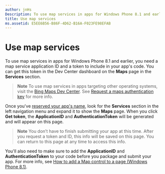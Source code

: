 ```yaml
---
author: jnHs
Description: To use map services in apps for Windows Phone 8.1 and earlier, you need a map service application ID and a token to include in your app's code. You can get this token in the Dev Center dashboard on the Maps page in the Services section.
title: Use map services
ms.assetid: E5EE6B56-B86F-4D62-B16A-F023FE98EFAB
---
```


# Use map services


To use map services in apps for Windows Phone 8.1 and earlier, you need a map service application ID and a token to include in your app's code. You can get this token in the Dev Center dashboard on the **Maps** page in the **Services** section.

> **Note**  To use map services in apps targeting other operating systems, visit the [Bing Maps Dev Center](http://go.microsoft.com/fwlink/p/?LinkId=614880). See [Request a maps authentication key](https://msdn.microsoft.com/library/windows/apps/mt219694) for more info.

Once you've [reserved your app's name](create-your-app-by-reserving-a-name.md), look for the **Services** section in the left navigation menu and expand it to show the **Maps** page. When you click **Get token**, the **ApplicationID** and **AuthenticationToken** will be generated and will appear on this page.

> **Note**  You don’t have to finish submitting your app at this time. After you request a token and ID, this info will be saved on this page. You can return to this page at any time to access this info.

You'll also need to make sure to add the **ApplicationID** and **AuthenticationToken** to your code before you package and submit your app. For more info, see [How to add a Map control to a page (Windows Phone 8.1)](http://go.microsoft.com/fwlink/p/?LinkId=614882).

 

 






<!--HONumber=Jun16_HO3-->


